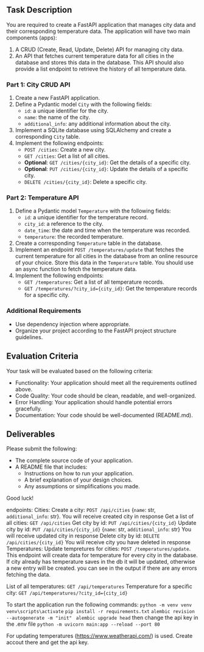 ## Task Description

You are required to create a FastAPI application that manages city data and their corresponding temperature data. The application will have two main components (apps):

1. A CRUD (Create, Read, Update, Delete) API for managing city data.
2. An API that fetches current temperature data for all cities in the database and stores this data in the database. This API should also provide a list endpoint to retrieve the history of all temperature data.

### Part 1: City CRUD API

1. Create a new FastAPI application.
2. Define a Pydantic model `City` with the following fields:
   - `id`: a unique identifier for the city.
   - `name`: the name of the city.
   - `additional_info`: any additional information about the city.
3. Implement a SQLite database using SQLAlchemy and create a corresponding `City` table.
4. Implement the following endpoints:
   - `POST /cities`: Create a new city.
   - `GET /cities`: Get a list of all cities.
   - **Optional**: `GET /cities/{city_id}`: Get the details of a specific city.
   - **Optional**: `PUT /cities/{city_id}`: Update the details of a specific city.
   - `DELETE /cities/{city_id}`: Delete a specific city.

### Part 2: Temperature API

1. Define a Pydantic model `Temperature` with the following fields:
   - `id`: a unique identifier for the temperature record.
   - `city_id`: a reference to the city.
   - `date_time`: the date and time when the temperature was recorded.
   - `temperature`: the recorded temperature.
2. Create a corresponding `Temperature` table in the database.
3. Implement an endpoint `POST /temperatures/update` that fetches the current temperature for all cities in the database from an online resource of your choice. Store this data in the `Temperature` table. You should use an async function to fetch the temperature data.
4. Implement the following endpoints:
   - `GET /temperatures`: Get a list of all temperature records.
   - `GET /temperatures/?city_id={city_id}`: Get the temperature records for a specific city.

### Additional Requirements

- Use dependency injection where appropriate.
- Organize your project according to the FastAPI project structure guidelines.

## Evaluation Criteria

Your task will be evaluated based on the following criteria:

- Functionality: Your application should meet all the requirements outlined above.
- Code Quality: Your code should be clean, readable, and well-organized.
- Error Handling: Your application should handle potential errors gracefully.
- Documentation: Your code should be well-documented (README.md).

## Deliverables

Please submit the following:

- The complete source code of your application.
- A README file that includes:
  - Instructions on how to run your application.
  - A brief explanation of your design choices.
  - Any assumptions or simplifications you made.

Good luck!

endpoints:
Cities:
Create a city: `POST /api/cities` {`name`: str, `additional_info`: str}. You will receive created city in response
Get a list of all cities: `GET /api/cities`
Get city by id: `PUT /api/cities/{city_id}`
Update city by id: `PUT /api/cities/{city_id}` {`name`: str, `additional_info`: str} You will receive updated city in response
Delete city by id: `DELETE /api/cities/{city_id}` You wiil receive city you have deleted in response
Temperatures:
Update tempretures for cities: `POST /temperatures/update`. This endpoint will create data for temperature for every city in the database. If city already has temperature saves in the db it will be updated, otherwise a new entry will be created. you can see in the output if there are any errors fetching the data.

List of all temperatures: `GET /api/temperatures`
Temperature for a specific city: `GET /api/temperatures/?city_id={city_id}`

To start the application run the following commands:
`python -m venv venv`
`venv\scripts\activate`
`pip install -r requirements.txt`
`alembic revision --autogenerate -m "init" `
`alembic upgrade head`
then change the api key in the .env file
`python -m uvicorn main:app --reload --port 80`

For updating temperatures (https://www.weatherapi.com/) is used. Create accout there and get the api key.
